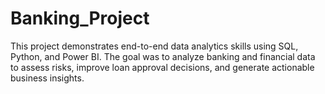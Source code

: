 # Banking_Project
This project demonstrates end-to-end data analytics skills using SQL, Python, and Power BI. The goal was to analyze banking and financial data to assess risks, improve loan approval decisions, and generate actionable business insights.
